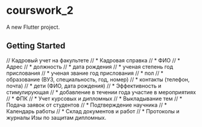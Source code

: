 # courswork_2

A new Flutter project.

## Getting Started

// Кадровый учет на факультете
// * Кадровая справка
//    * ФИО
//    * Адрес
//    * должность
//    * дата рождения
//    * ученая степень год прислования
//    * ученая звание год прислования
//    * пол
//    * образование (ВУЗ, специальность, год, номер)
//    * контакты (телефон, почта)
//    * дети (ФИО, дата рождения)
// * Эффективность и стимулирующая
//    * добавление в течении года участие в мероприятиях
//    * ФПК
// * Учет курсовых и дипломных
//    * Выкладывание тем 
//    * Подача заявок от студентов
//    * Подтверждение научника
//    * Календарь работы
//    * Склад документов и работ
//    * Протоколы и журналы Изы по защитам дипломных.
